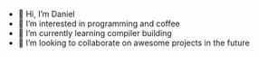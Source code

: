 - 👋 Hi, I’m Daniel
- 👀 I’m interested in programming and coffee
- 🌱 I’m currently learning compiler building
- 💞️ I’m looking to collaborate on awesome projects in the future

<!---
DanielWeisshoff/DanielWeisshoff is a ✨ special ✨ repository because its `README.md` (this file) appears on your GitHub profile.
You can click the Preview link to take a look at your changes.
--->
